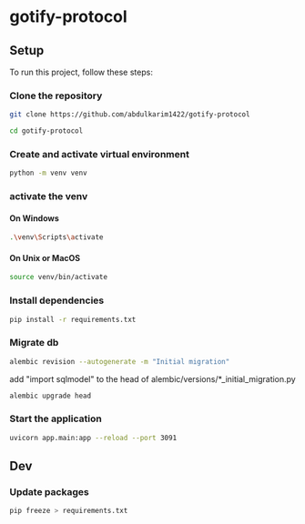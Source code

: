 # gotify-protocol

## Setup
To run this project, follow these steps:

### Clone the repository
```bash
git clone https://github.com/abdulkarim1422/gotify-protocol
```
```bash
cd gotify-protocol
```

### Create and activate virtual environment
```bash
python -m venv venv
```
### activate the venv
#### On Windows
```bash
.\venv\Scripts\activate
```
#### On Unix or MacOS
```bash
source venv/bin/activate
```

### Install dependencies
```bash
pip install -r requirements.txt
```


### Migrate db
```bash
alembic revision --autogenerate -m "Initial migration"
```
add "import sqlmodel" to the head of alembic/versions/*_initial_migration.py
```bash
alembic upgrade head
```

### Start the application
```bash
uvicorn app.main:app --reload --port 3091
```


## Dev
### Update packages
```bash
pip freeze > requirements.txt
```
